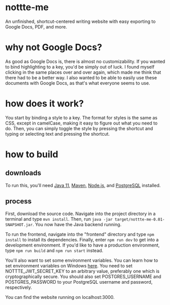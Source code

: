 # nottte-me
An unfinished, shortcut-centered writing website with easy exporting to Google Docs, PDF, and more.

# why not Google Docs?
As good as Google Docs is, there is almost no customizability. If you wanted to bind highlighting to a key, you'd be simply out of luck. I found myself clicking in the same
places over and over again, which made me think that there had to be a better way. I also wanted to be able to easily use these documents with Google Docs, as that's what
everyone seems to use.

# how does it work?
You start by binding a style to a key. The format for styles is the same as CSS, except in camelCase, making it easy to figure out what you need to do. Then, you can
simply toggle the style by pressing the shortcut and typing or selecting text and pressing the shortcut.

# how to build

## downloads
To run this, you'll need [Java 11](https://www.oracle.com/java/technologies/javase-jdk11-downloads.html), [Maven](https://maven.apache.org/download.cgi), [Node.js](https://nodejs.org/en/download/), and [PostgreSQL](https://www.postgresql.org/download/) installed.

## process
First, download the source code. Navigate into the project directory in a terminal 
and type `mvn install`. Then, run `java -jar target/nottte-me-0.01-SNAPSHOT.jar`. 
You now have the Java backend running.

To run the frontend, navigate into the "frontend" directory and type `npm install` 
to install its dependencies. Finally, enter `npm run dev` to get into a development environment. 
If you'd like to have a production environment, type `npm run build` and `npm run start` instead.  

You'll also want to set some environment variables. You can learn how to set environment variables on Windows [here](https://superuser.com/questions/949560/how-do-i-set-system-environment-variables-in-windows-10).
You need to set NOTTTE_JWT_SECRET_KEY to an arbitrary value,
preferably one which is cryptographically secure.
You should also set POSTGRES_USERNAME and POSTGRES_PASSWORD to your PostgreSQL username and password, respectively.

You can find the website running on localhost:3000.
